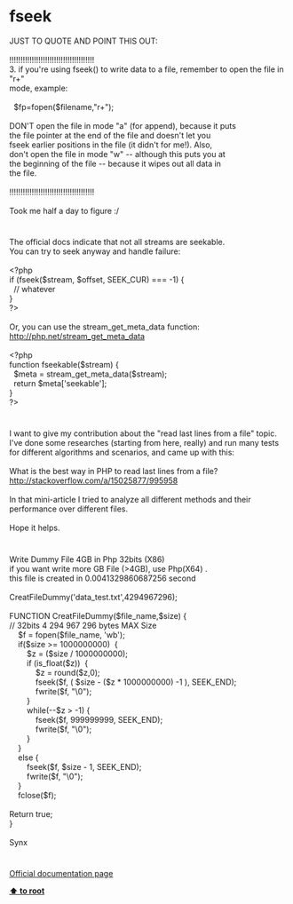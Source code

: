 # fseek




<div class="phpcode"><span class="html">
JUST TO QUOTE AND POINT THIS OUT:<br><br>!!!!!!!!!!!!!!!!!!!!!!!!!!!!!!!!!!!!!!<br>3. if you&apos;re using fseek() to write data to a file, remember to open the file in &quot;r+&quot; <br>mode, example:<br><br>&#xA0; $fp=fopen($filename,&quot;r+&quot;);<br><br>DON&apos;T open the file in mode &quot;a&quot; (for append), because it puts<br> the file pointer at the end of the file and doesn&apos;t let you <br>fseek earlier positions in the file (it didn&apos;t for me!). Also, <br>don&apos;t open the file in mode &quot;w&quot; -- although this puts you at <br>the beginning of the file -- because it wipes out all data in <br>the file. <br><br>!!!!!!!!!!!!!!!!!!!!!!!!!!!!!!!!!!!!!!<br><br>Took me half a day to figure :/</span>
</div>
  

#


<div class="phpcode"><span class="html">
The official docs indicate that not all streams are seekable.<br>You can try to seek anyway and handle failure:<br><br><span class="default">&lt;?php<br></span><span class="keyword">if (</span><span class="default">fseek</span><span class="keyword">(</span><span class="default">$stream</span><span class="keyword">, </span><span class="default">$offset</span><span class="keyword">, </span><span class="default">SEEK_CUR</span><span class="keyword">) === -</span><span class="default">1</span><span class="keyword">) {<br>&#xA0; </span><span class="comment">// whatever<br></span><span class="keyword">} <br></span><span class="default">?&gt;<br></span><br>Or, you can use the stream_get_meta_data function:<br><a href="http://php.net/stream_get_meta_data" rel="nofollow" target="_blank">http://php.net/stream_get_meta_data</a><br><br><span class="default">&lt;?php <br></span><span class="keyword">function </span><span class="default">fseekable</span><span class="keyword">(</span><span class="default">$stream</span><span class="keyword">) {<br>&#xA0; </span><span class="default">$meta </span><span class="keyword">= </span><span class="default">stream_get_meta_data</span><span class="keyword">(</span><span class="default">$stream</span><span class="keyword">);<br>&#xA0; return </span><span class="default">$meta</span><span class="keyword">[</span><span class="string">&apos;seekable&apos;</span><span class="keyword">];<br>}<br></span><span class="default">?&gt;</span>
</span>
</div>
  

#


<div class="phpcode"><span class="html">
I want to give my contribution about the &quot;read last lines from a file&quot; topic. I&apos;ve done some researches (starting from here, really) and run many tests for different algorithms and scenarios, and came up with this:<br><br>What is the best way in PHP to read last lines from a file?<br><a href="http://stackoverflow.com/a/15025877/995958" rel="nofollow" target="_blank">http://stackoverflow.com/a/15025877/995958</a><br><br>In that mini-article I tried to analyze all different methods and their performance over different files.<br><br>Hope it helps.</span>
</div>
  

#


<div class="phpcode"><span class="html">
Write Dummy File 4GB in Php 32bits (X86)<br>if you want write more GB File (&gt;4GB), use Php(X64) .<br>this file is created in 0.0041329860687256 second<br><br>CreatFileDummy(&apos;data_test.txt&apos;,4294967296);<br><br>FUNCTION CreatFileDummy($file_name,$size) {&#xA0; &#xA0; <br>// 32bits 4&#xA0;294&#xA0;967&#xA0;296 bytes MAX Size <br>&#xA0; &#xA0; $f = fopen($file_name, &apos;wb&apos;);<br>&#xA0; &#xA0; if($size &gt;= 1000000000)&#xA0; {<br>&#xA0; &#xA0; &#xA0; &#xA0; $z = ($size / 1000000000);&#xA0; &#xA0; &#xA0; &#xA0; <br>&#xA0; &#xA0; &#xA0; &#xA0; if (is_float($z))&#xA0; { <br>&#xA0; &#xA0; &#xA0; &#xA0; &#xA0; &#xA0; $z = round($z,0);<br>&#xA0; &#xA0; &#xA0; &#xA0; &#xA0; &#xA0; fseek($f, ( $size - ($z * 1000000000) -1 ), SEEK_END);<br>&#xA0; &#xA0; &#xA0; &#xA0; &#xA0; &#xA0; fwrite($f, &quot;\0&quot;);<br>&#xA0; &#xA0; &#xA0; &#xA0; }&#xA0; &#xA0; &#xA0; &#xA0; <br>&#xA0; &#xA0; &#xA0; &#xA0; while(--$z &gt; -1) {<br>&#xA0; &#xA0; &#xA0; &#xA0; &#xA0; &#xA0; fseek($f, 999999999, SEEK_END);<br>&#xA0; &#xA0; &#xA0; &#xA0; &#xA0; &#xA0; fwrite($f, &quot;\0&quot;);<br>&#xA0; &#xA0; &#xA0; &#xA0; }<br>&#xA0; &#xA0; } <br>&#xA0; &#xA0; else {<br>&#xA0; &#xA0; &#xA0; &#xA0; fseek($f, $size - 1, SEEK_END);<br>&#xA0; &#xA0; &#xA0; &#xA0; fwrite($f, &quot;\0&quot;);<br>&#xA0; &#xA0; }<br>&#xA0; &#xA0; fclose($f);<br><br>Return true;<br>}<br><br>Synx</span>
</div>
  

#

[Official documentation page](https://www.php.net/manual/en/function.fseek.php)

**[⬆ to root](/)**